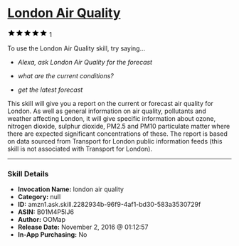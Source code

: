 # [London Air Quality](http://alexa.amazon.com/#skills/amzn1.ask.skill.2282934b-96f9-4af1-bd30-583a3530729f)
![5 stars](../../images/ic_star_black_18dp_1x.png)![5 stars](../../images/ic_star_black_18dp_1x.png)![5 stars](../../images/ic_star_black_18dp_1x.png)![5 stars](../../images/ic_star_black_18dp_1x.png)![5 stars](../../images/ic_star_black_18dp_1x.png) 1

To use the London Air Quality skill, try saying...

* *Alexa, ask London Air Quality for the forecast*

* *what are the current conditions?*

* *get the latest forecast*

This skill will give you a report on the current or forecast air quality for London. As well as general information on air quality, pollutants and weather affecting London, it will give specific information about ozone, nitrogen dioxide, sulphur dioxide, PM2.5 and PM10 particulate matter where there are expected significant concentrations of these. The report is based on data sourced from Transport for London public information feeds (this skill is not associated with Transport for London).

***

### Skill Details

* **Invocation Name:** london air quality
* **Category:** null
* **ID:** amzn1.ask.skill.2282934b-96f9-4af1-bd30-583a3530729f
* **ASIN:** B01M4P5IJ6
* **Author:** OOMap
* **Release Date:** November 2, 2016 @ 01:12:57
* **In-App Purchasing:** No
